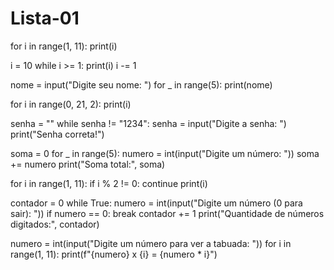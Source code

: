 # Lista-01

for i in range(1, 11):
    print(i)

i = 10
while i >= 1:
    print(i)
    i -= 1

nome = input("Digite seu nome: ")
for _ in range(5):
    print(nome)

for i in range(0, 21, 2):
    print(i)

senha = ""
while senha != "1234":
    senha = input("Digite a senha: ")
print("Senha correta!")

soma = 0
for _ in range(5):
    numero = int(input("Digite um número: "))
    soma += numero
print("Soma total:", soma)

for i in range(1, 11):
    if i % 2 != 0:
        continue
    print(i)

contador = 0
while True:
    numero = int(input("Digite um número (0 para sair): "))
    if numero == 0:
        break
    contador += 1
print("Quantidade de números digitados:", contador)

numero = int(input("Digite um número para ver a tabuada: "))
for i in range(1, 11):
    print(f"{numero} x {i} = {numero * i}")
